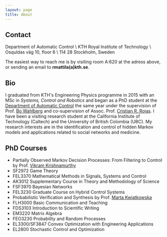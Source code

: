```yaml
---
layout: page
title: About
---
```


## Contact 
Department of Automatic Control \\
KTH Royal Institute of Technology \\
Osquldas väg 10, floor 6 \\
114 28 Stockholm, Sweden 

The easiest way to reach me is by visiting room A:620 at the adress above, or
sending an email to <b>rmattila(a)kth.se</b>.

## Bio

I graduated from KTH's Engineering Physics programme in 2015 with an MSc in *Systems,
Control and Robotics* and began as a PhD student at the [Department of Automatic
Control](https://www.kth.se/en/ees/omskolan/organisation/avdelningar/ac) the same year
under the supervision of Prof. [Bo Wahlberg](http://people.kth.se/~bo/) and co-supervision
of Assoc. Prof. [Cristian R. Rojas](https://people.kth.se/~crro/). I have been a visiting
research student at the California Institute of Technology (Caltech) and the University of
British Colombia (UBC). My research interests are in the identification and control of
hidden Markov models and applications related to social networks and medicine.

## PhD Courses
* Partially Observed Markov Decision Processes: From Filtering to Control by Prof. [Vikram
Krishnamurthy](http://www.ece.ubc.ca/~vikramk/Site_2/Home.html)
* SF2972 Game Theory
* FEL3370 Mathematical Methods in Signals, Systems and Control
* AK3012 Supplementary Course in Theory and Methodology of Science
* FSF3970 Bayesian Networks
* FEL3230 Graduate Course on Hybrid Control Systems 
* Probabilistic Verification and Synthesis by Prof. [Marta
Kwiatkowska](http://www.cs.ox.ac.uk/marta.kwiatkowska/)
* FLH3000 Basic Communication and Teaching
* FDS3103 Introduction to Scientific Writing
* EM3220 Matrix Algebra
* FEO3230 Probability and Random Processes
* EL3300/SF3847 Convex Optimization with Engineering Applications
* EL2800 Stochastic Control and Optimization

